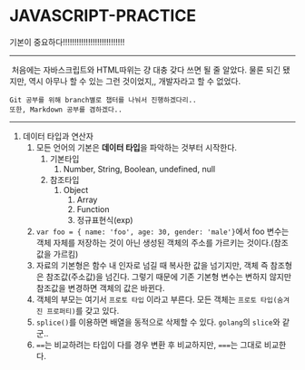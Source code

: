 # JAVASCRIPT-PRACTICE

기본이 중요하다!!!!!!!!!!!!!!!!!!!!!!!!!!!

------------------------------------------

&nbsp;처음에는 자바스크립트와 HTML따위는 걍 대충 갖다 쓰면 될 줄 알았다. 물론 되긴 됐지만, 역시 아무나 할 수 있는 그런 것이었지,, 개발자라고 할 수 없었다.

    Git 공부를 위해 branch별로 챕터를 나눠서 진행하겠다리..
    또한, Markdown 공부를 겸하겠다..

<hr>

1. 데이터 타입과 연산자
   1. 모든 언어의 기본은 **데이터 타입**을 파악하는 것부터 시작한다.
      1. 기본타입
         1. Number, String, Boolean, undefined, null
      2. 참조타입
         1. Object
            1. Array
            2. Function
            3. 정규표현식(exp)
   2. ```var foo = { name: 'foo', age: 30, gender: 'male'}```에서 foo 변수는 객체 자체를 저장하는 것이 아닌 생성된 객체의 주소를 가르키는 것이다.(참조값을 가르킴)
   3. 자료의 기본형은 함수 내 인자로 넘길 때 복사한 값을 넘기지만, 객체 즉 참조형은 참조값(주소값)을 넘긴다. 그렇기 때문에 기존 기본형 변수는 변하지 않지만 참조값을 변경하면 객체의 값은 바뀐다.
   4. 객체의 부모는 여기서 ``프로토 타입`` 이라고 부른다. 모든 객체는 ``프로토 타입(숨겨진 프로퍼티)``를 갖고 있다.
   5. ``splice()``를 이용하면 배열을 동적으로 삭제할 수 있다. ``golang``의 ``slice``와 같군..
   6. ``==``는 비교하려는 타입이 다를 경우 변환 후 비교하지만, ``===``는 그대로 비교한다.


